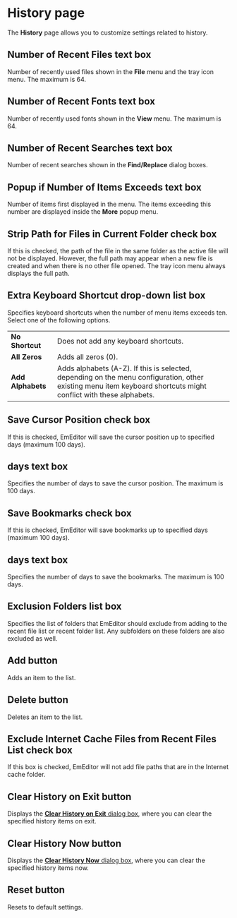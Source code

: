 # History page

The **History** page allows you to customize settings related to history.

## Number of Recent Files text box

Number of recently used files shown in the **File** menu and the tray icon menu. The maximum is 64.

## Number of Recent Fonts text box

Number of recently used fonts shown in the **View** menu. The maximum is 64.

## Number of Recent Searches text box

Number of recent searches shown in the **Find/Replace** dialog boxes.

## **Popup if Number of Items Exceeds** text box

Number of items first displayed in the menu. The items exceeding this number are displayed inside the **More** popup menu.

## Strip Path for Files in Current Folder check box

If this is checked, the path of the file in the same folder as the active file will not be displayed. However, the full path may appear when a new file is created and when there is no other file opened.
The tray icon menu always displays the full path.

## Extra Keyboard Shortcut drop-down list box

Specifies keyboard shortcuts when the number of menu items exceeds ten. Select one of the following options.

|     |     |
| --- | --- |
| **No Shortcut** | Does not add any keyboard shortcuts. |
| **All Zeros** | Adds all zeros (0). |
| **Add Alphabets** | Adds alphabets (A-Z). If this is selected, depending on the menu configuration, other existing menu item keyboard shortcuts might conflict with these alphabets. |

## Save Cursor Position check box

If this is checked, EmEditor will save the cursor position up to specified days (maximum 100 days).

## days text box

Specifies the number of days to save the cursor position. The maximum is 100 days.

## Save Bookmarks check box

If this is checked, EmEditor will save bookmarks up to specified days (maximum 100 days).

## days text box

Specifies the number of days to save the bookmarks. The maximum is 100 days.

## Exclusion Folders list box

Specifies the list of folders that EmEditor should exclude from adding to the recent file list or recent folder list. Any subfolders on these folders are also excluded as well.

## Add button

Adds an item to the list.

## Delete button

Deletes an item to the list.

## Exclude Internet Cache Files from Recent Files List check box

If this box is checked, EmEditor will not add file paths that are in the Internet
cache folder.

## Clear History on Exit button

Displays the [**Clear History on Exit** dialog box](../../clear_history/index), where you can clear the specified history items on exit.

## Clear History Now button

Displays the [**Clear History Now** dialog box](../../clear_history/index), where you can clear the specified history items now.

## Reset button

Resets to default settings.

